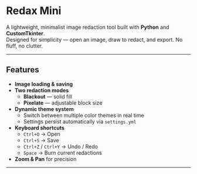 # Redax Mini

A lightweight, minimalist image redaction tool built with **Python** and **CustomTkinter**.  
Designed for simplicity — open an image, draw to redact, and export. No fluff, no clutter.

---

## Features

- **Image loading & saving**
- **Two redaction modes**
  - **Blackout** — solid fill  
  - **Pixelate** — adjustable block size
- **Dynamic theme system**
  - Switch between multiple color themes in real time  
  - Settings persist automatically via `settings.yml`
- **Keyboard shortcuts**
  - `Ctrl+O` → Open  
  - `Ctrl+S` → Save  
  - `Ctrl+Z` / `Ctrl+Y` → Undo / Redo  
  - `Space` → Burn current redactions
- **Zoom & Pan** for precision

---
